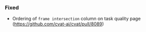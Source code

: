 ### Fixed

- Ordering of `frame intersection` column on task quality page
  (<https://github.com/cvat-ai/cvat/pull/8089>)
